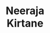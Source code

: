 ---
layout: page
title: Neeraja<br>Kirtane
description: CS MS student
img: assets/img/students/neeraja.jpeg
redirect: https://neeraja1504.github.io/
importance: 5
category: "students"
---